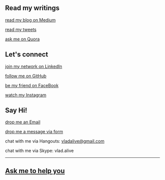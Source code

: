 ## Read my writings

[read my blog on Medium](https://m.vladalive.com)

[read my tweets](https://twitter.com/vladalive)

[ask me on Quora](https://www.quora.com/profile/Vlad-Alive)

## Let's connect

[join my network on LinkedIn](https://linkedin.com/in/vladalive)

[follow me on GitHub](https://github.com/vladalive)

[be my friend on FaceBook](https://www.facebook.com/vlad.alive)

[watch my Instagram](https://www.instagram.com/vlad_alive)

## Say Hi!

[drop me an Email](mailto:vladalive@gmail.com)

[drop me a message via form](https://goo.gl/forms/cfQXHh2SIfbDwWai2)

chat with me via Hangouts: vladalive@gmail.com

chat with me via Skype: vlad.alive

---

## [Ask me to help you](https://goo.gl/forms/7wh9VrOyUTHplWug1)
